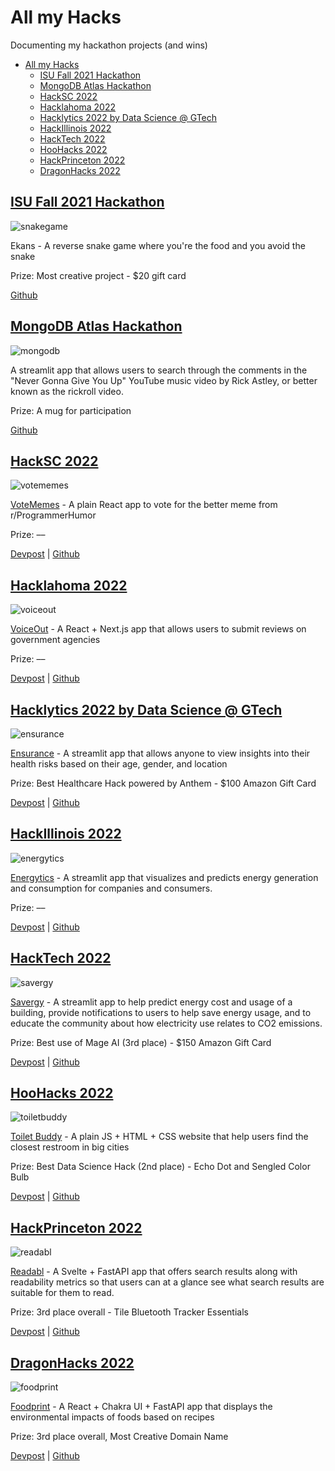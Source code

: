 # All my Hacks

Documenting my hackathon projects (and wins)

- [All my Hacks](#all-my-hacks)
  - [ISU Fall 2021 Hackathon](#isu-fall-2021-hackathon)
  - [MongoDB Atlas Hackathon](#mongodb-atlas-hackathon)
  - [HackSC 2022](#hacksc-2022)
  - [Hacklahoma 2022](#hacklahoma-2022)
  - [Hacklytics 2022 by Data Science @ GTech](#hacklytics-2022-by-data-science--gtech)
  - [HackIllinois 2022](#hackillinois-2022)
  - [HackTech 2022](#hacktech-2022)
  - [HooHacks 2022](#hoohacks-2022)
  - [HackPrinceton 2022](#hackprinceton-2022)
  - [DragonHacks 2022](#dragonhacks-2022)

## [ISU Fall 2021 Hackathon](https://tinyurl.com/ycfu6f8o)

![snakegame](media/snakegame.png)

Ekans - A reverse snake game where you're the food and you avoid the snake

Prize: Most creative project - $20 gift card

[Github](https://github.com/benthecoder/ReverseSnakeGame)

## [MongoDB Atlas Hackathon](https://dev.to/devteam/announcing-the-mongodb-atlas-hackathon-on-dev-4b6m)

![mongodb](media/mongodb.png)

A streamlit app that allows users to search through the comments in the "Never Gonna Give You Up" YouTube music video by Rick Astley, or better known as the rickroll video.

Prize: A mug for participation

[Github](https://github.com/benthecoder/yt-comments-mongodb-search)

## [HackSC 2022](https://www.hacksc.com/)

![votememes](media/votememes.png)

[VoteMemes](https://vote-memes.vercel.app/) - A plain React app to vote for the better meme from r/ProgrammerHumor

Prize: ––

[Devpost](https://devpost.com/software/recycleme-58fo3q) | [Github](https://github.com/benthecoder/VoteMemes)

## [Hacklahoma 2022](https://2022.hacklahoma.org/)

![voiceout](media/voiceout.png)

[VoiceOut](https://voiceout.space/) - A React + Next.js app that allows users to submit reviews on government agencies

Prize: ––

[Devpost](https://devpost.com/software/voice-out) | [Github](https://github.com/weichunnn/voice-out)

## [Hacklytics 2022 by Data Science @ GTech](https://hacklytics.io/)

![ensurance](media/ensurance.png)

[Ensurance](https://share.streamlit.io/benthecoder/hacklytics2022/main/app.py) - A streamlit app that allows anyone to view insights into their health risks based on their age, gender, and location

Prize: Best Healthcare Hack powered by Anthem - $100 Amazon Gift Card

[Devpost](https://devpost.com/software/tbd-pc9f4d) | [Github](https://github.com/benthecoder/Ensurance)

## [HackIllinois 2022](https://www.hackillinois.org/)

![energytics](media/energytics.png)

[Energytics](https://share.streamlit.io/benthecoder/energytics/main/app.py) - A streamlit app that visualizes and predicts energy generation and consumption for companies and consumers.

Prize: ––

[Devpost](https://devpost.com/software/energytics) | [Github](https://github.com/benthecoder/Energytics)

## [HackTech 2022](https://hacktech.app/)

![savergy](media/savergy.png)

[Savergy](https://share.streamlit.io/benthecoder/savergy/main/app.py) - A streamlit app to help predict energy cost and usage of a building, provide notifications to users to help save energy usage, and to educate the community about how electricity use relates to CO2 emissions.

Prize: Best use of Mage AI (3rd place) - $150 Amazon Gift Card

[Devpost](https://devpost.com/software/savergy) | [Github](https://github.com/benthecoder/savergy)

## [HooHacks 2022](https://www.hoohacks.io/)

![toiletbuddy](media/toiletbuddy.png)

[Toilet Buddy](https://public-washroom-f51ff.web.app/) - A plain JS + HTML + CSS website that help users find the closest restroom in big cities

Prize: Best Data Science Hack (2nd place) - Echo Dot and Sengled Color Bulb

[Devpost](https://devpost.com/software/toilet-buddy) | [Github](https://github.com/cinnyb2/Toliet-Buddy)

## [HackPrinceton 2022](https://www.hackprinceton.com/)

![readabl](media/readabl.png)

[Readabl](https://readto.beabetterhuman.tech/) - A Svelte + FastAPI app that offers search results along with readability metrics so that users can at a glance see what search results are suitable for them to read.

Prize: 3rd place overall - Tile Bluetooth Tracker Essentials

[Devpost](https://devpost.com/software/searchly-9pn6go) | [Github](https://github.com/weichunnn/reader)

## [DragonHacks 2022](https://dragonhacks.live/)

![foodprint](media/foodprint.png)

[Foodprint](https://eatyourwayoutofclimatechange.tech/) - A React + Chakra UI + FastAPI app that displays the environmental impacts of foods based on recipes

Prize: 3rd place overall, Most Creative Domain Name

[Devpost](https://devpost.com/software/foodprint-fun) | [Github](https://github.com/benthecoder/foodprint)
